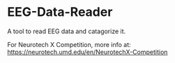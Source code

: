 # EEG-Data-Reader
A tool to read EEG data and catagorize it.

For Neurotech X Competition, more info at:
https://neurotech.umd.edu/en/NeurotechX-Competition
